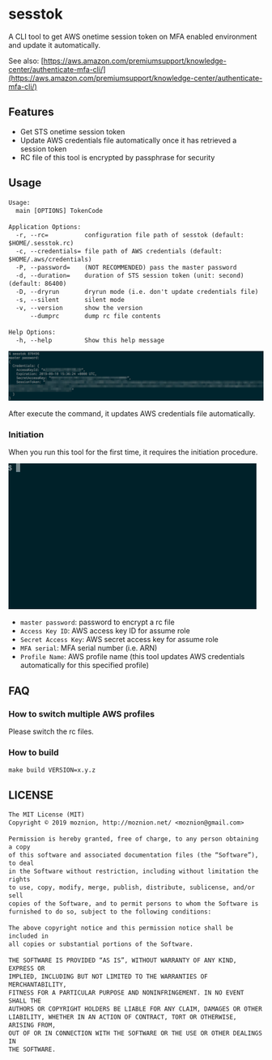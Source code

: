 # sesstok

A CLI tool to get AWS onetime session token on MFA enabled environment and update it automatically.

See also: [https://aws.amazon.com/premiumsupport/knowledge-center/authenticate-mfa-cli/](https://aws.amazon.com/premiumsupport/knowledge-center/authenticate-mfa-cli/)

## Features

- Get STS onetime session token
- Update AWS credentials file automatically once it has retrieved a session token
- RC file of this tool is encrypted by passphrase for security

## Usage

```
Usage:
  main [OPTIONS] TokenCode

Application Options:
  -r, --rc=          configuration file path of sesstok (default: $HOME/.sesstok.rc)
  -c, --credentials= file path of AWS credentials (default: $HOME/.aws/credentials)
  -P, --password=    (NOT RECOMMENDED) pass the master password
  -d, --duration=    duration of STS session token (unit: second) (default: 86400)
  -D, --dryrun       dryrun mode (i.e. don't update credentials file)
  -s, --silent       silent mode
  -v, --version      show the version
      --dumprc       dump rc file contents

Help Options:
  -h, --help         Show this help message
```

![usage](./doc/usage.png)

After execute the command, it updates AWS credentials file automatically.

### Initiation

When you run this tool for the first time, it requires the initiation procedure.

![initiation](./doc/init.gif)

- `master password`: password to encrypt a rc file
- `Access Key ID`: AWS access key ID for assume role
- `Secret Access Key`: AWS secret access key for assume role
- `MFA serial`: MFA serial number (i.e. ARN)
- `Profile Name`: AWS profile name (this tool updates AWS credentials automatically for this specified profile)

## FAQ

### How to switch multiple AWS profiles

Please switch the rc files.

### How to build

```
make build VERSION=x.y.z
```

LICENSE
--

```
The MIT License (MIT)
Copyright © 2019 moznion, http://moznion.net/ <moznion@gmail.com>

Permission is hereby granted, free of charge, to any person obtaining a copy
of this software and associated documentation files (the “Software”), to deal
in the Software without restriction, including without limitation the rights
to use, copy, modify, merge, publish, distribute, sublicense, and/or sell
copies of the Software, and to permit persons to whom the Software is
furnished to do so, subject to the following conditions:

The above copyright notice and this permission notice shall be included in
all copies or substantial portions of the Software.

THE SOFTWARE IS PROVIDED “AS IS”, WITHOUT WARRANTY OF ANY KIND, EXPRESS OR
IMPLIED, INCLUDING BUT NOT LIMITED TO THE WARRANTIES OF MERCHANTABILITY,
FITNESS FOR A PARTICULAR PURPOSE AND NONINFRINGEMENT. IN NO EVENT SHALL THE
AUTHORS OR COPYRIGHT HOLDERS BE LIABLE FOR ANY CLAIM, DAMAGES OR OTHER
LIABILITY, WHETHER IN AN ACTION OF CONTRACT, TORT OR OTHERWISE, ARISING FROM,
OUT OF OR IN CONNECTION WITH THE SOFTWARE OR THE USE OR OTHER DEALINGS IN
THE SOFTWARE.
```

